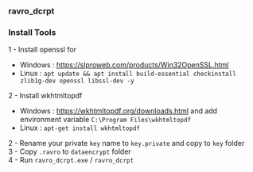 ### ravro_dcrpt



### Install Tools 

1 - Install openssl for <br />
* Windows : https://slproweb.com/products/Win32OpenSSL.html <br /> 
* Linux   : `apt update && apt install build-essential checkinstall zlib1g-dev openssl libssl-dev -y`

2 - Install wkhtmltopdf 
* Windows : https://wkhtmltopdf.org/downloads.html and add environment variable `C:\Program Files\wkhtmltopdf`
* Linux : `apt-get install wkhtmltopdf`

2 - Rename your private `key` name to `key.private` and copy to `key` folder <br />
3 - Copy `.ravro` to `dataencrypt` folder <br />
4 - Run `ravro_dcrpt.exe` /  `ravro_dcrpt` <br />


